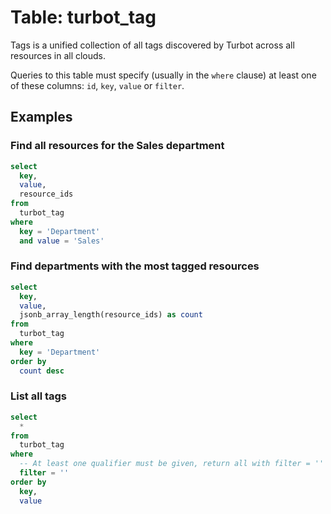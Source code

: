 # Table: turbot_tag

Tags is a unified collection of all tags discovered by Turbot across all
resources in all clouds.

Queries to this table must specify (usually in the `where` clause) at least one
of these columns: `id`, `key`, `value` or `filter`.

## Examples

### Find all resources for the Sales department

```sql
select
  key,
  value,
  resource_ids
from
  turbot_tag
where
  key = 'Department'
  and value = 'Sales'
```

### Find departments with the most tagged resources

```sql
select
  key,
  value,
  jsonb_array_length(resource_ids) as count
from
  turbot_tag
where
  key = 'Department'
order by
  count desc
```

### List all tags

```sql
select
  *
from
  turbot_tag
where
  -- At least one qualifier must be given, return all with filter = ''
  filter = ''
order by
  key,
  value
```
